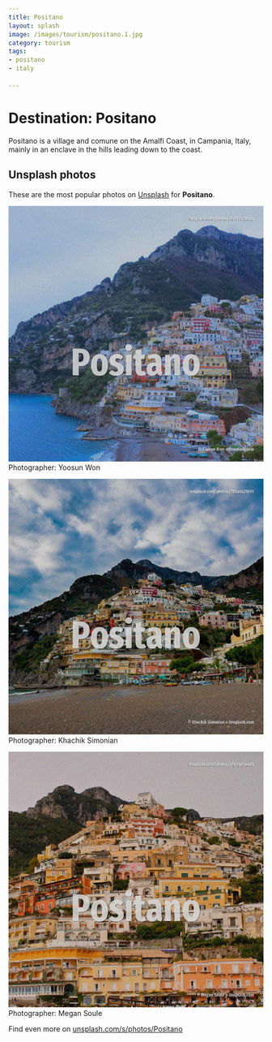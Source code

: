 ```yaml
---
title: Positano
layout: splash
image: /images/tourism/positano.1.jpg
category: tourism
tags:
- positano
- italy

---
```

# Destination: Positano

Positano  is a village and comune on the Amalfi Coast, in Campania, Italy, mainly in an enclave in  the hills leading down to the coast.    

 
## Unsplash photos
These are the most popular photos on [Unsplash](https://unsplash.com) for **Positano**.
 
![Positano](/images/tourism/positano.1.jpg)
Photographer:  Yoosun Won
 
![Positano](/images/tourism/positano.2.jpg)
Photographer:  Khachik Simonian
 
![Positano](/images/tourism/positano.3.jpg)
Photographer:  Megan Soule
 
Find even more on [unsplash.com/s/photos/Positano](https://unsplash.com/s/photos/Positano)
 
